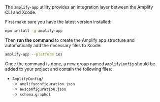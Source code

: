 The `amplify-app` utility provides an integration layer between the Amplify CLI and Xcode.

First make sure you have the latest version installed:

```bash
npm install -g amplify-app
```

Then **run the command** to create the Amplify app structure and automatically add the necessary files to Xcode:

```bash
amplify-app --platform ios
```

Once the command is done, a new group named `AmplifyConfig` should be added to your project and contain the following files:

- `AmplifyConfig/`
  - `amplifyconfiguration.json`
  - `awsconfiguration.json`
  - `schema.graphql`
